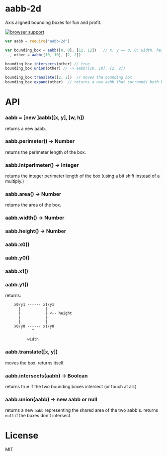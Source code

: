 # aabb-2d

Axis aligned bounding boxes for fun and profit.

[![browser support](http://ci.testling.com/chrisdickinson/aabb-2d.png)](http://ci.testling.com/chrisdickinson/aabb-2d)

```javascript
var aabb = require('aabb-2d')

var bounding_box = aabb([0, 0], [12, 12])   // x, y == 0, 0; width, height == 12, 12
  , other = aabb([10, 10], [2, 2])

bounding_box.intersects(other) // true
bounding_box.union(other) // -> aabb([10, 10], [2, 2])

bounding_box.translate([2, 2])  // moves the bounding box
bounding_box.expand(other)  // returns a new aabb that surrounds both bboxes

```

# API

### aabb = [new ]aabb([x, y], [w, h])

returns a new aabb.

### aabb.perimeter() -> Number

returns the perimeter length of the box.

### aabb.intperimeter() -> Integer

returns the integer perimeter length of the box (using a bit shift instead of a multiply.) 

### aabb.area() -> Number

returns the area of the box.

### aabb.width() -> Number
### aabb.height() -> Number
### aabb.x0()
### aabb.y0()
### aabb.x1()
### aabb.y1()

returns:

```
    x0/y1 ------ x1/y1
      |           |
      |           | <-- height
      |           |
      |           |
    x0/y0 ------ x1/y0
            ^
            |
          width
```

### aabb.translate([x, y])

moves the box. returns itself.

### aabb.intersects(aabb) -> Boolean

returns true if the two bounding boxes intersect (or touch at all.)

### aabb.union(aabb) -> new aabb or null

returns a new `aabb` representing the shared area of the
two aabb's. returns `null` if the boxes don't intersect.

# License

MIT

